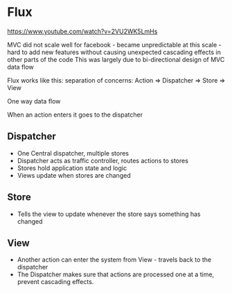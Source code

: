 # Flux
https://www.youtube.com/watch?v=2VU2WK5LmHs

MVC did not scale well for facebook - became unpredictable at this scale - hard to add new features without causing unexpected cascading effects in other parts of the code
This was largely due to bi-directional design of MVC data flow


Flux works like this:
separation of concerns:
Action => Dispatcher => Store => View

One way data flow

When an action enters it goes to the dispatcher

## Dispatcher
* One Central dispatcher, multiple stores
* Dispatcher acts as traffic controller, routes actions to stores
* Stores hold application state and logic
* Views update when stores are changed

## Store
* Tells the view to update whenever the store says something has changed

## View
* Another action can enter the system from View - travels back to the dispatcher
* The Dispatcher makes sure that actions are processed one at a time, prevent cascading effects.